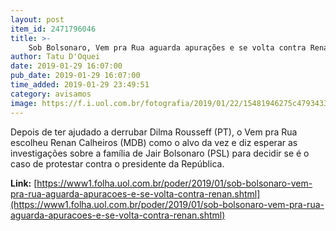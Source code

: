```yaml
---
layout: post
item_id: 2471796046
title: >-
    Sob Bolsonaro, Vem pra Rua aguarda apurações e se volta contra Renan
author: Tatu D'Oquei
date: 2019-01-29 16:07:00
pub_date: 2019-01-29 16:07:00
time_added: 2019-01-29 23:49:51
category: avisamos
image: https://f.i.uol.com.br/fotografia/2019/01/22/15481946275c47934337d53_1548194627_3x2_rt.jpg
---
```


Depois de ter ajudado a derrubar Dilma Rousseff (PT), o Vem pra Rua escolheu Renan Calheiros (MDB) como o alvo da vez e diz esperar as investigações sobre a família de Jair Bolsonaro (PSL) para decidir se é o caso de protestar contra o presidente da República.

**Link:** [https://www1.folha.uol.com.br/poder/2019/01/sob-bolsonaro-vem-pra-rua-aguarda-apuracoes-e-se-volta-contra-renan.shtml](https://www1.folha.uol.com.br/poder/2019/01/sob-bolsonaro-vem-pra-rua-aguarda-apuracoes-e-se-volta-contra-renan.shtml)

